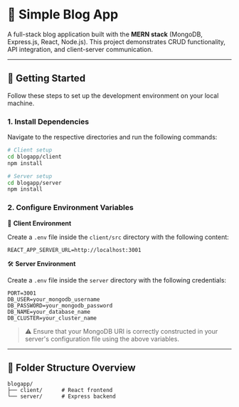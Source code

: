 # 📓 Simple Blog App

A full-stack blog application built with the **MERN stack** (MongoDB, Express.js, React, Node.js). This project demonstrates CRUD functionality, API integration, and client-server communication.

---

## 🚀 Getting Started

Follow these steps to set up the development environment on your local machine.

### 1. Install Dependencies

Navigate to the respective directories and run the following commands:

```bash
# Client setup
cd blogapp/client
npm install

# Server setup
cd blogapp/server
npm install
```

### 2. Configure Environment Variables

🔧 **Client Environment**

Create a `.env` file inside the `client/src` directory with the following content:

```env
REACT_APP_SERVER_URL=http://localhost:3001
```

🛠️ **Server Environment**

Create a `.env` file inside the `server` directory with the following credentials:

```env
PORT=3001
DB_USER=your_mongodb_username
DB_PASSWORD=your_mongodb_password
DB_NAME=your_database_name
DB_CLUSTER=your_cluster_name
```
> ⚠️ Ensure that your MongoDB URI is correctly constructed in your server's configuration file using the above variables.

---

## 📂 Folder Structure Overview

```
blogapp/
├── client/      # React frontend
└── server/      # Express backend
```
